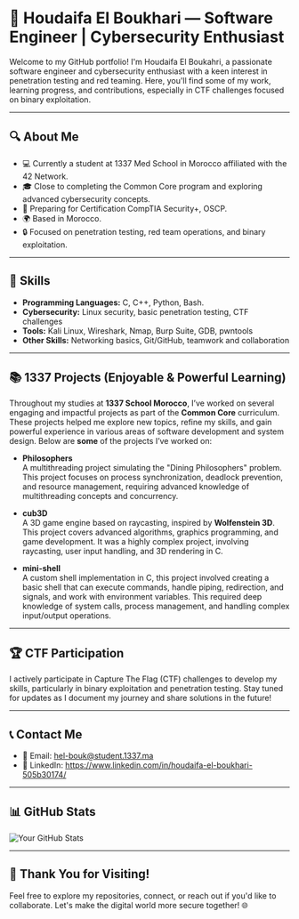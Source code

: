 # 🌟 Houdaifa El Boukhari — Software Engineer | Cybersecurity Enthusiast

Welcome to my GitHub portfolio! I'm Houdaifa El Boukahri, a passionate software engineer and cybersecurity enthusiast with a keen interest in penetration testing and red teaming. Here, you'll find some of my work, learning progress, and contributions, especially in CTF challenges focused on binary exploitation.

---

## 🔍 **About Me**

- 💻 Currently a student at 1337 Med School in Morocco affiliated with the 42 Network.
- 🎓 Close to completing the Common Core program and exploring advanced cybersecurity concepts.
- 📜 Preparing for Certification CompTIA Security+, OSCP.
- 🌍 Based in Morocco.
- 🔒 Focused on penetration testing, red team operations, and binary exploitation.

---

## 🚀 **Skills**

- **Programming Languages:** C, C++, Python, Bash.
- **Cybersecurity:** Linux security, basic penetration testing, CTF challenges
- **Tools:** Kali Linux, Wireshark, Nmap, Burp Suite, GDB, pwntools
- **Other Skills:** Networking basics, Git/GitHub, teamwork and collaboration

---

## 📚 **1337 Projects (Enjoyable & Powerful Learning)**

Throughout my studies at **1337 School Morocco**, I’ve worked on several engaging and impactful projects as part of the **Common Core** curriculum. These projects helped me explore new topics, refine my skills, and gain powerful experience in various areas of software development and system design. Below are **some** of the projects I’ve worked on:

- **Philosophers**  
  A multithreading project simulating the "Dining Philosophers" problem. This project focuses on process synchronization, deadlock prevention, and resource management, requiring advanced knowledge of multithreading concepts and concurrency.

- **cub3D**  
  A 3D game engine based on raycasting, inspired by **Wolfenstein 3D**. This project covers advanced algorithms, graphics programming, and game development. It was a highly complex project, involving raycasting, user input handling, and 3D rendering in C.

- **mini-shell**  
  A custom shell implementation in C, this project involved creating a basic shell that can execute commands, handle piping, redirection, and signals, and work with environment variables. This required deep knowledge of system calls, process management, and handling complex input/output operations.

---

## 🏆 **CTF Participation**

I actively participate in Capture The Flag (CTF) challenges to develop my skills, particularly in binary exploitation and penetration testing. Stay tuned for updates as I document my journey and share solutions in the future!

---

## 📞 **Contact Me**

- 📧 Email: hel-bouk@student.1337.ma
- 💼 LinkedIn: https://www.linkedin.com/in/houdaifa-el-boukhari-505b30174/

---


## 📊 **GitHub Stats**

![Your GitHub Stats](https://github-readme-stats.vercel.app/api?username=yourusername&show_icons=true&theme=radical)

---

## 🌟 **Thank You for Visiting!**

Feel free to explore my repositories, connect, or reach out if you'd like to collaborate. Let's make the digital world more secure together! 🌐
